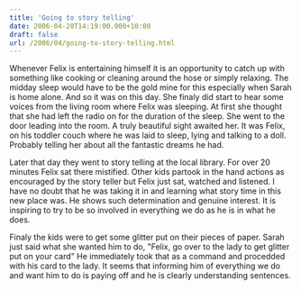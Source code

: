 ```yaml
---
title: 'Going to story telling'
date: 2006-04-20T14:19:00.000+10:00
draft: false
url: /2006/04/going-to-story-telling.html
---
```


Whenever Felix is entertaining himself it is an opportunity to catch up with something like cooking or cleaning around the hose or simply relaxing. The midday sleep would have to be the gold mine for this especially when Sarah is home alone. And so it was on this day. She finaly did start to hear some voices from the living room where Felix was sleeping. At first she thought that she had left the radio on for the duration of the sleep. She went to the door leading into the room. A truly beautiful sight awaited her. It was Felix, on his toddler couch where he was laid to sleep, lying and talking to a doll. Probably telling her about all the fantastic dreams he had.

  

Later that day they went to story telling at the local library. For over 20 minutes Felix sat there mistified. Other kids partook in the hand actions as encouraged by the story teller but Felix just sat, watched and listened. I have no doubt that he was taking it in and learning what story time in this new place was. He shows such determination and genuine interest. It is inspiring to try to be so involved in everything we do as he is in what he does.

  

Finaly the kids were to get some glitter put on their pieces of paper. Sarah just said what she wanted him to do, "Felix, go over to the lady to get glitter put on your card" He immediately took that as a command and procedded with his card to the lady. It seems that informing him of everything we do and want him to do is paying off and he is clearly understanding sentences.